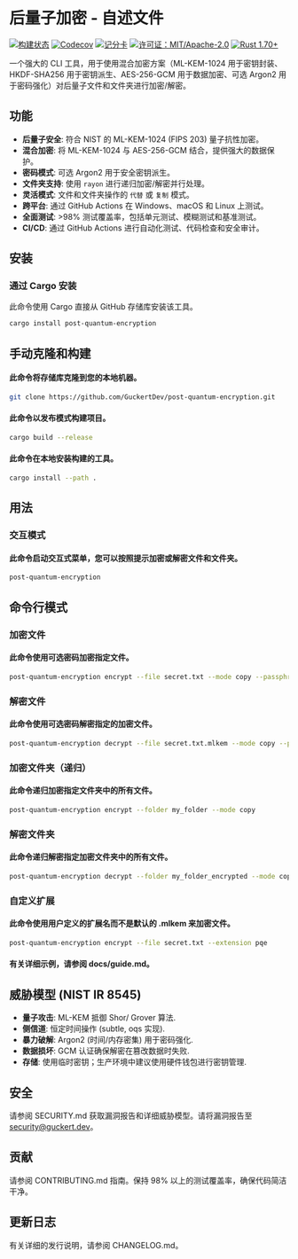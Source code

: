 # 后量子加密 - 自述文件

[![构建状态](https://github.com/GuckertDev/post-quantum-encryption/actions/workflows/ci.yml/badge.svg)](https://github.com/GuckertDev/post-quantum-encryption/actions)
[![Codecov](https://codecov.io/gh/GuckertDev/post-quantum-encryption/branch/main/graph/badge.svg)](https://codecov.io/gh/GuckertDev/post-quantum-encryption)
[![记分卡](https://api.securityscorecards.dev/projects/github.com/GuckertDev/post-quantum-encryption/badge)](https://api.securityscorecards.dev/projects/github.com/GuckertDev/post-quantum-encryption)
[![许可证：MIT/Apache-2.0](https://img.shields.io/badge/License-MIT%2FApache--2.0-blue.svg)](LICENSE)
[![Rust 1.70+](https://img.shields.io/badge/rust-1.70%2B-orange.svg)](https://www.rust-lang.org)

一个强大的 CLI 工具，用于使用混合加密方案（ML-KEM-1024 用于密钥封装、HKDF-SHA256 用于密钥派生、AES-256-GCM 用于数据加密、可选 Argon2 用于密码强化）对后量子文件和文件夹进行加密/解密。

## 功能
- **后量子安全**: 符合 NIST 的 ML-KEM-1024 (FIPS 203) 量子抗性加密。
- **混合加密**: 将 ML-KEM-1024 与 AES-256-GCM 结合，提供强大的数据保护。
- **密码模式**: 可选 Argon2 用于安全密钥派生。
- **文件夹支持**: 使用 `rayon` 进行递归加密/解密并行处理。
- **灵活模式**: 文件和文件夹操作的 `代替` 或 `复制` 模式。
- **跨平台**: 通过 GitHub Actions 在 Windows、macOS 和 Linux 上测试。
- **全面测试**: >98% 测试覆盖率，包括单元测试、模糊测试和基准测试。
- **CI/CD**: 通过 GitHub Actions 进行自动化测试、代码检查和安全审计。

## 安装

### 通过 Cargo 安装

此命令使用 Cargo 直接从 GitHub 存储库安装该工具。
```bash
cargo install post-quantum-encryption
```
## 手动克隆和构建

#### 此命令将存储库克隆到您的本地机器。
```bash
git clone https://github.com/GuckertDev/post-quantum-encryption.git
```
#### 此命令以发布模式构建项目。
```bash
cargo build --release
```
#### 此命令在本地安装构建的工具。
```bash
cargo install --path .
```

## 用法
### 交互模式
#### 此命令启动交互式菜单，您可以按照提示加密或解密文件和文件夹。
```bash
post-quantum-encryption
```
## 命令行模式
### 加密文件
#### 此命令使用可选密码加密指定文件。
```bash
post-quantum-encryption encrypt --file secret.txt --mode copy --passphrase
```
### 解密文件
#### 此命令使用可选密码解密指定的加密文件。
```bash
post-quantum-encryption decrypt --file secret.txt.mlkem --mode copy --passphrase
```
### 加密文件夹（递归）
#### 此命令递归加密指定文件夹中的所有文件。
```bash
post-quantum-encryption encrypt --folder my_folder --mode copy
```
### 解密文件夹
#### 此命令递归解密指定加密文件夹中的所有文件。
```bash
post-quantum-encryption decrypt --folder my_folder_encrypted --mode copy
```
### 自定义扩展
#### 此命令使用用户定义的扩展名而不是默认的 .mlkem 来加密文件。
```bash
post-quantum-encryption encrypt --file secret.txt --extension pqe
```
#### 有关详细示例，请参阅 docs/guide.md。

## 威胁模型 (NIST IR 8545) 
- **量子攻击**: ML-KEM 抵御 Shor/ Grover 算法.
- **侧信道**: 恒定时间操作 (subtle, oqs 实现).
- **暴力破解**: Argon2 (时间/内存密集) 用于密码强化.
- **数据损坏**: GCM 认证确保解密在篡改数据时失败.
- **存储**: 使用临时密钥；生产环境中建议使用硬件钱包进行密钥管理.

## 安全
请参阅 SECURITY.md 获取漏洞报告和详细威胁模型。请将漏洞报告至 security@guckert.dev。

## 贡献
请参阅 CONTRIBUTING.md 指南。保持 98% 以上的测试覆盖率，确保代码简洁干净。

## 更新日志
有关详细的发行说明，请参阅 CHANGELOG.md。

